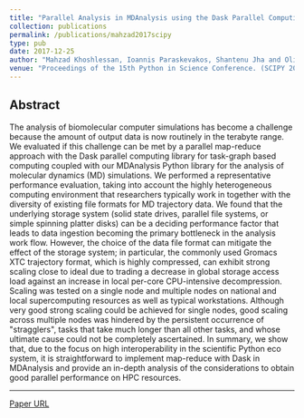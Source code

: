 ```yaml
---
title: "Parallel Analysis in MDAnalysis using the Dask Parallel Computing Library"
collection: publications
permalink: /publications/mahzad2017scipy
type: pub
date: 2017-12-25
author: "Mahzad Khoshlessan, Ioannis Paraskevakos, Shantenu Jha and Oliver Beckstein"
venue: "Proceedings of the 15th Python in Science Conference. (SCIPY 2017)"
---
```


## Abstract

The analysis of biomolecular computer simulations has become a
challenge because the amount of output data is now routinely in the terabyte
range. We evaluated if this challenge can be met by a parallel map-reduce
approach with the Dask parallel computing library for task-graph based computing
coupled with our MDAnalysis Python library for the analysis of molecular
dynamics (MD) simulations. We performed a representative performance evaluation,
taking into account the highly heterogeneous computing environment that
researchers typically work in together with the diversity of existing file formats
for MD trajectory data. We found that the underlying storage system (solid state
drives, parallel file systems, or simple spinning platter disks) can be a deciding
performance factor that leads to data ingestion becoming the primary bottleneck
in the analysis work flow. However, the choice of the data file format can mitigate
the effect of the storage system; in particular, the commonly used Gromacs XTC
trajectory format, which is highly compressed, can exhibit strong scaling close to
ideal due to trading a decrease in global storage access load against an increase
in local per-core CPU-intensive decompression. Scaling was tested on a single
node and multiple nodes on national and local supercomputing resources as well
as typical workstations. Although very good strong scaling could be achieved for
single nodes, good scaling across multiple nodes was hindered by the persistent
occurrence of "stragglers", tasks that take much longer than all other tasks, and
whose ultimate cause could not be completely ascertained. In summary, we
show that, due to the focus on high interoperability in the scientific Python eco
system, it is straightforward to implement map-reduce with Dask in MDAnalysis
and provide an in-depth analysis of the considerations to obtain good parallel
performance on HPC resources.

---

[Paper URL](http://conference.scipy.org/proceedings/scipy2017/pdfs/mahzad_khoslessan.pdf)
